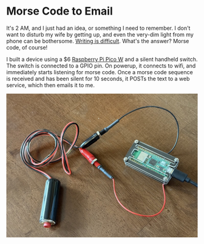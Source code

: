 #  Morse Code to Email

It's 2 AM, and I just had an idea, or something I need to remember. I don't want to disturb my wife by getting up, and even the very-dim light from my phone can be bothersome. [Writing is difficult](https://en.wikipedia.org/wiki/Nyctography). What's the answer? Morse code, of course!

I built a device using a $6 [Raspberry Pi Pico W](https://www.adafruit.com/product/5526) and a silent handheld switch. The switch is connected to a GPIO pin. On powerup, it connects to wifi, and immediately starts listening for morse code. Once a morse code sequence is received and has been silent for 10 seconds, it POSTs the text to a web service, which then emails it to me.

![picture of device](morse.jpeg)
